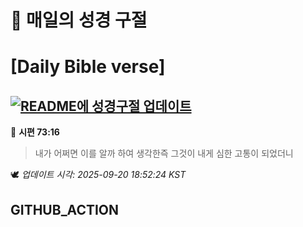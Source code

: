 # 🙏 매일의 성경 구절
# [Daily Bible verse]
## [![README에 성경구절 업데이트](https://github.com/DONGSUKA/first_test/actions/workflows/update-readme-bible.yml/badge.svg)](https://github.com/DONGSUKA/first_test/actions/workflows/update-readme-bible.yml)
<!-- START_BIBLE_VERSE -->
📖 **시편 73:16**
> 내가 어쩌면 이를 알까 하여 생각한즉 그것이 내게 심한 고통이 되었더니

🕊️ _업데이트 시각: 2025-09-20 18:52:24 KST_
  <!-- END_BIBLE_VERSE -->
## GITHUB_ACTION
